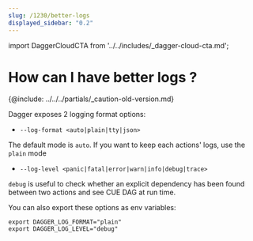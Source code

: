 ```yaml
---
slug: /1230/better-logs
displayed_sidebar: "0.2"
---
```


import DaggerCloudCTA from '../../includes/\_dagger-cloud-cta.md';

# How can I have better logs ?

\{@include:  ../../../partials/_caution-old-version.md\}

Dagger exposes 2 logging format options:

- `--log-format <auto|plain|tty|json>`

The default mode is `auto`. If you want to keep each actions' logs, use the `plain` mode

- `--log-level <panic|fatal|error|warn|info|debug|trace>`

`debug` is useful to check whether an explicit dependency has been found between two actions and see CUE DAG at run time.

You can also export these options as env variables:

```console
export DAGGER_LOG_FORMAT="plain"
export DAGGER_LOG_LEVEL="debug"
```

<DaggerCloudCTA/>
